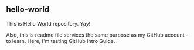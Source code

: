 ## hello-world
This is Hello World repository. Yay!

Also, this is readme file services the same purpose as my GitHub account - to learn. Here, I'm testing GitHub Intro Guide.
